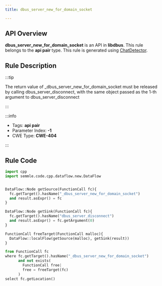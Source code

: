 ```yaml
---
title: dbus_server_new_for_domain_socket

---
```



## API Overview
**dbus_server_new_for_domain_socket** is an API in **libdbus**. This rule belongs to the **api pair** type. This rule is generated using [ChatDetector](../../tools/ChatDetector).
## Rule Description

:::tip

The return value of _dbus_server_new_for_domain_socket must be released by calling dbus_server_disconnect, with the same object passed as the 1-th argument to dbus_server_disconnect

:::

:::info

- Tags: **api pair**
- Parameter Index: **-1**
- CWE Type: **CWE-404**

:::

## Rule Code
```python
import cpp
import semmle.code.cpp.dataflow.new.DataFlow


DataFlow::Node getSource(FunctionCall fc){
  fc.getTarget().hasName("_dbus_server_new_for_domain_socket")
  and result.asExpr() = fc
}

DataFlow::Node getSink(FunctionCall fc){
  fc.getTarget().hasName("dbus_server_disconnect")
  and result.asExpr() = fc.getArgument(0)
}

FunctionCall freeTarget(FunctionCall malloc){
  DataFlow::localFlow(getSource(malloc), getSink(result))
}

from FunctionCall fc
where fc.getTarget().hasName("_dbus_server_new_for_domain_socket")
      and not exists(
        FunctionCall free| 
        free = freeTarget(fc)
      )
select fc.getLocation()

```